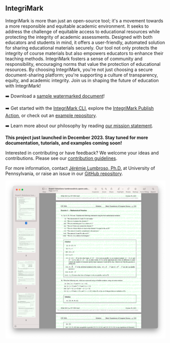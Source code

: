 ## IntegriMark

IntegriMark is more than just an open-source tool; it's a movement towards a more responsible and equitable academic environment. It seeks to address the challenge of equitable access to educational resources while protecting the integrity of academic assessments. Designed with both educators and students in mind, it offers a user-friendly, automated solution for sharing educational materials securely. Our tool not only protects the integrity of course materials but also empowers educators to enhance their teaching methods. IntegriMark fosters a sense of community and responsibility, encouraging norms that value the protection of educational resources. By choosing IntegriMark, you're not just choosing a secure document-sharing platform; you're supporting a culture of transparency, equity, and academic integrity. Join us in shaping the future of education with IntegriMark!

➡️ Download a [sample watermarked document](https://raw.githubusercontent.com/integrimark/.github/main/profile/sample-watermarked-document.pdf)!

➡️ Get started with the [IntegriMark CLI](https://github.com/integrimark/integrimark), explore the [IntegriMark Publish Action](https://github.com/integrimark/integrimark-publish-action), or check out an [example repository]().

➡️ Learn more about our philosophy by reading [our mission statement](https://github.com/integrimark/integrimark/blob/main/MISSION.md).

**This project just launched in December 2023. Stay tuned for more documentation, tutorials, and examples coming soon!**

Interested in contributing or have feedback? We welcome your ideas and contributions. Please see our [contribution guidelines]().

For more information, contact [Jérémie Lumbroso, Ph.D.](https://directory.seas.upenn.edu/jeremie-o-lumbroso/) at University of Pennsylvania, or raise an issue in our [GitHub repository](https://github.com/integrimark/.github/issues).

![Screenshot of a sample document watermarked using IntegriMark](/profile/screenshot.png?raw=true "Screenshot of a sample document watermarked using IntegriMark")
